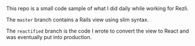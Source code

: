 This repo is a small code sample of what I did daily while working for Rezli.

The `master` branch contains a Rails view using slim syntax.

The `reactified` branch is the code I wrote to convert the view to React and was eventually put into production.